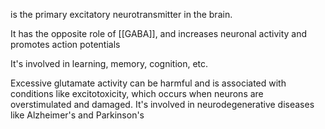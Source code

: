 is the primary excitatory neurotransmitter in the brain. 

It has the opposite role of [[GABA]], and increases neuronal activity and promotes action potentials

It's involved in learning, memory, cognition, etc. 

Excessive glutamate activity can be harmful and is associated with conditions like excitotoxicity, which occurs when neurons are overstimulated and damaged. It's involved in neurodegenerative diseases like Alzheimer's and Parkinson's